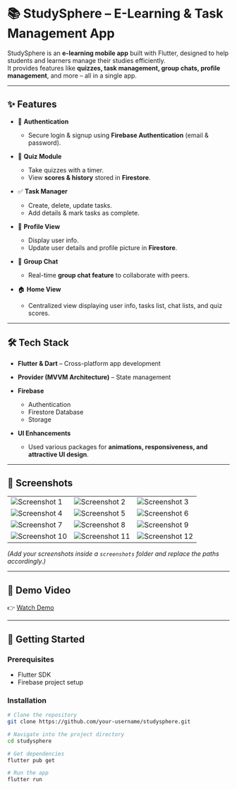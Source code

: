 # 📚 StudySphere – E-Learning & Task Management App  

StudySphere is an **e-learning mobile app** built with Flutter, designed to help students and learners manage their studies efficiently.  
It provides features like **quizzes, task management, group chats, profile management**, and more – all in a single app.  

---

## ✨ Features  

- 🔑 **Authentication**  
  - Secure login & signup using **Firebase Authentication** (email & password).  

- 📝 **Quiz Module**  
  - Take quizzes with a timer.  
  - View **scores & history** stored in **Firestore**.  

- ✅ **Task Manager**  
  - Create, delete, update tasks.  
  - Add details & mark tasks as complete.  

- 👤 **Profile View**  
  - Display user info.  
  - Update user details and profile picture in **Firestore**.  

- 💬 **Group Chat**  
  - Real-time **group chat feature** to collaborate with peers.  

- 🏠 **Home View**  
  - Centralized view displaying user info, tasks list, chat lists, and quiz scores.  

---

## 🛠 Tech Stack  

- **Flutter & Dart** – Cross-platform app development  
- **Provider (MVVM Architecture)** – State management  
- **Firebase**  
  - Authentication  
  - Firestore Database  
  - Storage  

- **UI Enhancements**  
  - Used various packages for **animations, responsiveness, and attractive UI design**.  

---

## 📸 Screenshots  

| | | |
|---|---|---|
| ![Screenshot 1](screenshots/1.png) | ![Screenshot 2](screenshots/2.png) | ![Screenshot 3](screenshots/3.png) |
| ![Screenshot 4](screenshots/4.png) | ![Screenshot 5](screenshots/5.png) | ![Screenshot 6](screenshots/6.png) |
| ![Screenshot 7](screenshots/7.png) | ![Screenshot 8](screenshots/8.png) | ![Screenshot 9](screenshots/9.png) |
| ![Screenshot 10](screenshots/10.png) | ![Screenshot 11](screenshots/11.png) | ![Screenshot 12](screenshots/12.png) |

*(Add your screenshots inside a `screenshots` folder and replace the paths accordingly.)*  

---

## 🎥 Demo Video  

👉 [Watch Demo](your-demo-video-link-here)  

---

## 🚀 Getting Started  

### Prerequisites  
- Flutter SDK  
- Firebase project setup  

### Installation  
```bash
# Clone the repository
git clone https://github.com/your-username/studysphere.git  

# Navigate into the project directory
cd studysphere  

# Get dependencies
flutter pub get  

# Run the app
flutter run
